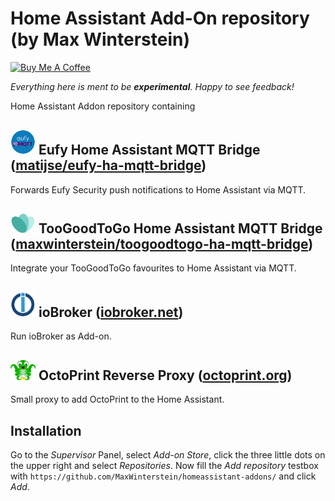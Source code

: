 # Home Assistant Add-On repository (by Max Winterstein)

<a href="https://www.buymeacoffee.com/MaxWinterstein" target="_blank"><img src="https://cdn.buymeacoffee.com/buttons/v2/default-yellow.png" alt="Buy Me A Coffee" height="41" width="174"></a>

*Everything here is ment to be **experimental**. Happy to see feedback!*

Home Assistant Addon repository containing

## <img src="eufy-ha-mqtt-bridge/icon.png" width="40px"> Eufy Home Assistant MQTT Bridge ([matijse/eufy-ha-mqtt-bridge](https://github.com/matijse/eufy-ha-mqtt-bridge))
Forwards Eufy Security push notifications to Home Assistant via MQTT. 

## <img src="toogoodtogo-ha-mqtt-bridge/icon.png" width="40px"> TooGoodToGo Home Assistant MQTT Bridge ([maxwinterstein/toogoodtogo-ha-mqtt-bridge](https://github.com/maxwinterstein/toogoodtogo-ha-mqtt-bridge))
Integrate your TooGoodToGo favourites to Home Assistant via MQTT. 

## <img src="ioBroker/icon.png" width="40px"> ioBroker ([iobroker.net](http://iobroker.net))
Run ioBroker as Add-on. 

## <img src="octoprint-proxy/icon.png" width="40px"> OctoPrint Reverse Proxy ([octoprint.org](http://octoprint.org))
Small proxy to add OctoPrint to the Home Assistant.

## Installation
Go to the *Supervisor* Panel, select *Add-on Store*, click the three little dots on the upper right and select *Repositories*. Now fill the *Add repository* testbox with `https://github.com/MaxWinterstein/homeassistant-addons/` and click *Add*.
